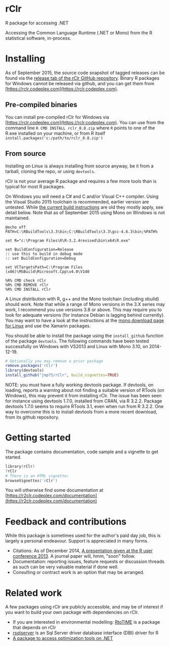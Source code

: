 rClr
====

R package for accessing .NET

Accessing the Common Language Runtime (.NET or Mono) from the R statistical software, in-process.

# Installing

As of September 2015, the source code snapshot of tagged releases can be found via the [release tab of the rClr GitHub repository](https://github.com/jmp75/rClr/releases). Binary R packages for Windows cannot be released via github, and you can get them from [https://rclr.codeplex.com](https://rclr.codeplex.com).

## Pre-compiled binaries

You can install pre-compiled rClr for Windows via [https://rclr.codeplex.com](https://rclr.codeplex.com). You can use from the command line `R CMD INSTALL rclr_0.8.zip` where `R` points to one of the R.exe installed on your machine, or from R itself `install.packages('c:/path/to/rclr_0.8.zip')`

## From source

Installing on Linux is always installing from source anyway, be it from a tarball, cloning the repo, or using `devtools`. 

rClr is not your average R package and requires a few more tools than is typical for most R packages. 

On Windows you will need a C# and C and/or Visual C++ compiler. Using the Visual Studio 2015 toolchain is recommended, earlier version are untested. While [the current build instructions](https://r2clr.codeplex.com/wikipage?title=Build%20instructions&referringTitle=Documentation) are old they mostly apply, see detail below. Note that as of September 2015 using Mono on Windows is not maintained.

```
@echo off
PATH=C:\RBuildTools\3.3\bin;C:\RBuildTools\3.3\gcc-4.6.3\bin;%PATH%

set R="c:\Program Files\R\R-3.2.4revised\bin\x64\R.exe"

set BuildConfiguration=Release
:: use this to build in debug mode
:: set BuildConfiguration=Debug

set VCTargetsPath=C:\Program Files (x86)\MSBuild\Microsoft.Cpp\v4.0\V140

%R% CMD check rClr
%R% CMD REMOVE rClr
%R% CMD INSTALL rClr
```


A Linux distribution with R, g++ and the Mono toolchain (including xbuild) should work. Note that while a range of Mono versions in the 3.X series may work, I recommend you use versions 3.8 or above. This may require you to look for adequate versions (for instance Debian is lagging behind currently). You may want to have a look at the instructions at the [mono download page for Linux](http://www.mono-project.com/download/#download-lin) and use the Xamarin packages.

You should be able to install the package using the `install_github` function of the package `devtools`. The following commands have been tested successfully on Windows with VS2013 and Linux with Mono 3.10, on 2014-12-19. 

```R
# Optionally you may remove a prior package
remove.packages('rClr')
library(devtools)
install_github("jmp75/rClr", build_vignettes=TRUE)
```

NOTE: you must have a fully working devtools package. If devtools, on loading, reports a warning about not finding a suitable version of RTools (on Windows), this may prevent it from installing rClr. The issue has been seen for instance using devtools 1.7.0, installed from CRAN, via R 3.2.2. Package devtools 1.7.0 seems to require RTools 3.1, even when run from R 3.2.2. One way to overcome this is to install devtools from a more recent download, from its github repository.

# Getting started

The package contains documentation, code sample and a vignette to get started.

```S
library(rClr)
?rClr
# There is an HTML vignette:
browseVignettes('rClr')
```

You will otherwise find some documentation at [https://r2clr.codeplex.com/documentation](https://r2clr.codeplex.com/documentation)

# Feedback and contributions

While this package is sometimes used for the author's paid day job, this is largely a personal endeavour. Support is appreciated in many forms.

* Citations: As of December 2014, [A presentation given at the R user conference 2013](https://publications.csiro.au/rpr/pub?list=ASE&pid=csiro:EP132284&expert=false&sb=RECENT&n=6&rpp=50&page=17&tr=3274&dr=all&csiro.affiliation=B3800). A journal paper will, hmm, "soon" follow.
* Documentation: reporting issues, feature requests or discussion threads as such can be very valuable material if done well.  
* Consulting or contract work is an option that may be arranged.

# Related work

A few packages using rClr are publicly accessible, and may be of interest if you want to build your own package with dependencies on rClr.

* If you are interested in environmental modelling: [RtoTIME](https://github.com/jmp75/RtoTIME) is a package that depends on rClr
* [rsqlserver](https://github.com/agstudy/rsqlserver) is an Sql Server driver database interface (DBI) driver for R
* [A package to access optimization tools on .NET](https://github.com/jmp75/metaheuristics/tree/master/R/pkgs/mh)
